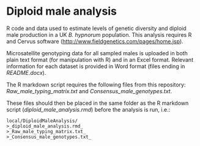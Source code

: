 # Diploid male analysis

R code and data used to estimate levels of genetic diversity and diploid male production in a UK _B. hypnorum_ population. This analysis requires R and Cervus software (http://www.fieldgenetics.com/pages/home.jsp).

Microsatellite genotyping data for all sampled males is uploaded in both plain text format (for manipulation with R) and in an Excel format. Relevant information for each dataset is provided in Word format (files ending in _README.docx_).

The R markdown script requires the following files from this repository: _Raw_male_typing_matrix.txt_ and _Consensus_male_genotypes.txt_.

These files should then be placed in the same folder as the R markdown script (_diploid_male_analysis.rmd_) before the analysis is run, i.e.:

    local/DiploidMaleAnalysis/
    >_diploid_male_analysis.rmd_
    >_Raw_male_typing_matrix.txt_
    >_Consensus_male_genotypes.txt_

